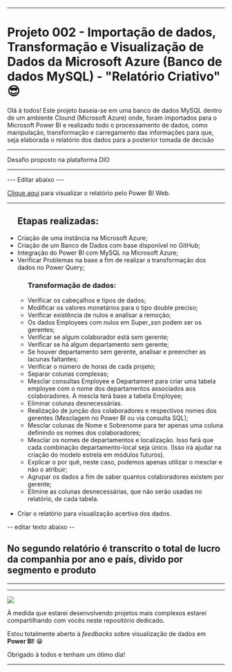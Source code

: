 <hr>
<h1>Projeto 002 - Importação de dados, Transformação e Visualização de Dados da Microsoft Azure (Banco de dados MySQL) - "Relatório Criativo" &#x1F60E;</h1>
<p>Olá à todos! Este projeto baseia-se em uma banco de dados MySQL dentro de um ambiente Clound (Microsoft Azure) onde, foram importados para o Microsoft Power BI e realizado todo o processamento de dados, como manipulação, transformação e carregamento das informações para que, seja elaborada o relatório dos dados para a posterior tomada de decisão</p>
<hr>
<p>Desafio proposto na plataforma DIO</p>
<hr>
--- Editar abaixo ---
<p><a href="https://app.powerbi.com/links/tLBLtIgukv?ctid=38ae2f02-5710-4e12-80bb-83600c3fdf1e&pbi_source=linkShare">Clique aqui</a> para visualizar o relatório pelo Power BI Web.
<hr>
<ul>
  <h2>Etapas realizadas:</h2>
  <li>Criação de uma instância na Microsoft Azure;</li>
  <li>Criação de um Banco de Dados com base disponível no GitHub;</li>
  <li>Integração do Power BI com MySQL na Microsoft Azure;</li>
  <li>Verificar Problemas na base a fim de realizar a transformação dos dados no Power Query;</li>
  <ul>
    <h3>Transformação de dados:</h3>
    <li>Verificar os cabeçalhos e tipos de dados;</li>
    <li>Modificar os valores monetários para o tipo double preciso;</li>
    <li>Verificar existência de nulos e analisar a remoção;</li>
    <li>Os dados Employees com nulos em Super_ssn podem ser os gerentes;</li>
    <li>Verificar se algum colaborador está sem gerente;</li>
    <li>Verificar se há algum departamento sem gerente;</li>
    <li>Se houver departamento sem gerente, analisar e preencher as lacunas faltantes;</li>
    <li>Verificar o número de horas de cada projeto;</li>
    <li>Separar colunas complexas;</li>
    <li>Mesclar consultas Employee e Departament para criar uma tabela employee com o nome dos departamentos associados aos colaboradores. A mescla terá base a tabela Employee;</li>
    <li>Eliminar colunas desnecessárias.</li>
    <li>Realização de junção dos colaboradores e respectivos nomes dos gerentes (Mesclagem no Power BI ou via consulta SQL);</li>
    <li>Mesclar colunas de Nome e Sobrenome para ter apenas uma coluna definindo os nomes dos colaboradores;</li>
    <li>Mesclar os nomes de departamentos e localização. Isso fará que cada combinação departamento-local seja único. (Isso irá ajudar na criação do modelo estrela em módulos futuros).</li>
    <li>Explicar o por quê, neste caso, podemos apenas utilizar o mesclar e não o atribuir;</li>
    <li>Agrupar os dados a fim de saber quantos colaboradores existem por gerente;</li>
    <li>Elimine as colunas desnecessárias, que não serão usadas no relatório, de cada tabela.</li>
  </ul><br>
  <li>Criar o relatório para visualização acertiva dos dados.</li>
</ul>
-- editar texto abaixo --
<h2>No segundo relatório é transcrito o total de lucro da companhia por ano e país, divido por segmento e produto</h2><hr>
<hr>
<img src="\Dash_BI.gif">
<p>À medida que estarei desenvolvendo projetos mais complexos estarei compartilhando com vocês neste repositório dedicado.</p>
<p>Estou totalmente aberto à <em>feedbacks</em> sobre visualização de dados em <strong>Power BI</strong>! &#x1F601;</p>
<p>Obrigado à todos e tenham um ótimo dia!</p>
<hr>
